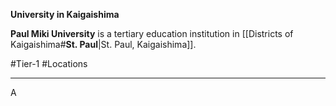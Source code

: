**University in Kaigaishima**

**Paul Miki University** is a tertiary education institution in [[Districts of Kaigaishima#**St. Paul**|St. Paul, Kaigaishima]].

#Tier-1 #Locations

---
A